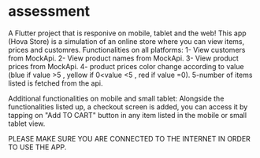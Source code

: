 # assessment
A Flutter project that is responive on mobile, tablet and the web!
This app (Hova Store) is a simulation of an online store where you can view items, prices and customres.
Functionalities on all platforms:
1- View customers from MockApi.
2- View product names from MockApi.
3- View product prices from MockApi.
4- product prices color change according to value (blue if value >5 , yellow if 0<value <5 , red if value =0).
5-number of items listed is fetched from the api.

Additional functionalities on mobile and small tablet:
Alongside the functionalities listed up, a checkout screen is added, you can access it by tapping on "Add TO CART" button in any item listed in the mobile or small tablet view.


PLEASE MAKE SURE YOU ARE CONNECTED TO THE INTERNET IN ORDER TO USE THE APP.
